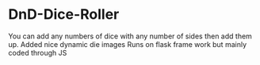 # DnD-Dice-Roller
You can add any numbers of dice with any number of sides then add them up.
Added nice dynamic die images
Runs on flask frame work but mainly coded through JS
